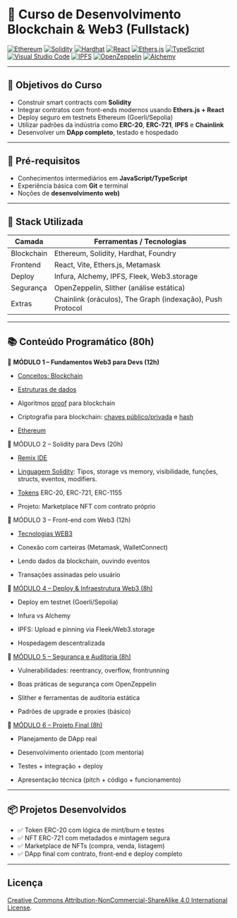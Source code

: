 # 🔗 Curso de Desenvolvimento Blockchain & Web3 (Fullstack)

[![Ethereum](https://img.shields.io/badge/Ethereum-3C3C3D?style=plastic&logo=ethereum&logoColor=white)](https://ethereum.org) [![Solidity](https://img.shields.io/badge/Solidity-363636?style=plastic&logo=solidity&logoColor=white)](https://soliditylang.org) [![Hardhat](https://img.shields.io/badge/Hardhat-f5de19?style=plastic&logo=nodedotjs&logoColor=black)](https://hardhat.org) [![React](https://img.shields.io/badge/React-20232A?style=plastic&logo=react&logoColor=61DAFB)](https://reactjs.org) [![Ethers.js](https://img.shields.io/badge/Ethers.js-purple?style=plastic)](https://docs.ethers.org) [![TypeScript](https://img.shields.io/badge/TypeScript-3178C6?style=plastic&logo=typescript&logoColor=white)](https://www.typescriptlang.org)
[![Visual Studio Code](https://img.shields.io/badge/VS%20Code-007ACC?style=plastic&logo=visual-studio-code&logoColor=white)](https://code.visualstudio.com) [![IPFS](https://img.shields.io/badge/IPFS-65C2CB?style=plastic&logo=ipfs&logoColor=white)](https://ipfs.tech) [![OpenZeppelin](https://img.shields.io/badge/OpenZeppelin-4E5EE4?style=plastic&logo=openzeppelin&logoColor=white)](https://docs.openzeppelin.com) [![Alchemy](https://img.shields.io/badge/Alchemy-000000?style=plastic&logo=alchemy&logoColor=blue)](https://www.alchemy.com)


---

## 📌 Objetivos do Curso

- Construir smart contracts com **Solidity**
- Integrar contratos com front-ends modernos usando **Ethers.js + React**
- Deploy seguro em testnets Ethereum (Goerli/Sepolia)
- Utilizar padrões da indústria como **ERC-20**, **ERC-721**, **IPFS** e **Chainlink**
- Desenvolver um **DApp completo**, testado e hospedado

---

## 🧠 Pré-requisitos

- Conhecimentos intermediários em **JavaScript/TypeScript**
- Experiência básica com **Git** e terminal
- Noções de **desenvolvimento web)**

---

## 🧰 Stack Utilizada

| Camada       | Ferramentas / Tecnologias                                            |
|--------------|----------------------------------------------------------------------|
| Blockchain   | Ethereum, Solidity, Hardhat, Foundry                                 |
| Frontend     | React, Vite, Ethers.js, Metamask                                     |
| Deploy       | Infura, Alchemy, IPFS, Fleek, Web3.storage                           |
| Segurança    | OpenZeppelin, Slither (análise estática)                             |
| Extras       | Chainlink (oráculos), The Graph (indexação), Push Protocol           |

---

## 📚 Conteúdo Programático (80h)

🔹 **MÓDULO 1 – Fundamentos Web3 para Devs (12h)**

- [Conceitos: Blockchain](/fundamentos/README.md)

- [Estruturas de dados](/fundamentos/estruturadados/README.md)

- Algoritmos [proof](/fundamentos/proof/README.md) para blockchain

- Criptografia para blockchain: [chaves público/privada](/fundamentos/chaves/README.md) e [hash](/fundamentos/hash/README.md)

- [Ethereum](/fundamentos/Ethereum/README.md)

🔹 MÓDULO 2 – Solidity para Devs (20h)

- [Remix IDE](/solidity/remixide/README.md)

- [Linguagem Solidity](/solidity/linguagem/Readme.md): Tipos, storage vs memory, visibilidade, funções, structs, eventos, modifiers.

- [Tokens](/solidity/tokens/README.md) ERC-20, ERC-721, ERC-1155

- Projeto: Marketplace NFT com contrato próprio


🔹 MÓDULO 3 – Front-end com Web3 (12h)

- [Tecnologias WEB3](/blockchain/web3/README.md)
- Conexão com carteiras (Metamask, WalletConnect)

- Lendo dados da blockchain, ouvindo eventos

- Transações assinadas pelo usuário

🔹 [MÓDULO 4 – Deploy & Infraestrutura Web3 (8h)](../blockchain/deploy/)

- Deploy em testnet (Goerli/Sepolia)

- Infura vs Alchemy

- IPFS: Upload e pinning via Fleek/Web3.storage

- Hospedagem descentralizada

🔹 [MÓDULO 5 – Segurança e Auditoria (8h)](../blockchain/security/)

- Vulnerabilidades: reentrancy, overflow, frontrunning

- Boas práticas de segurança com OpenZeppelin

- Slither e ferramentas de auditoria estática

- Padrões de upgrade e proxies (básico)

🔹 [MÓDULO 6 – Projeto Final (8h)](../blockchain/proejtofinal/)

- Planejamento de DApp real

- Desenvolvimento orientado (com mentoria)

- Testes + integração + deploy

- Apresentação técnica (pitch + código + funcionamento)

---

## 📦 Projetos Desenvolvidos

- ✅ Token ERC-20 com lógica de mint/burn e testes
- ✅ NFT ERC-721 com metadados e mintagem segura
- ✅ Marketplace de NFTs (compra, venda, listagem)
- ✅ DApp final com contrato, front-end e deploy completo

---

## Licença

[Creative Commons Attribution-NonCommercial-ShareAlike 4.0 International License](LICENSE).
